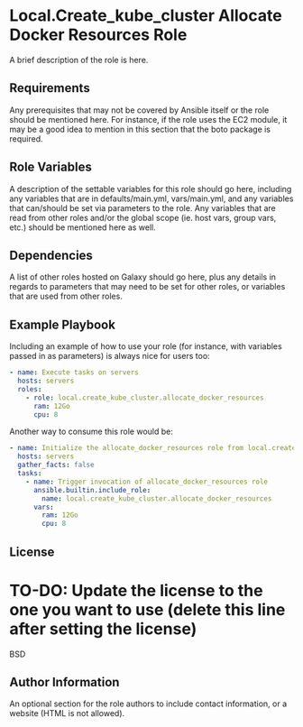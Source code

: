 Local.Create_kube_cluster Allocate Docker Resources Role
========================

A brief description of the role is here.

Requirements
------------

Any prerequisites that may not be covered by Ansible itself or the role should be mentioned here. For instance, if the role uses the EC2 module, it may be a good idea to mention in this section that the boto package is required.

Role Variables
--------------

A description of the settable variables for this role should go here, including any variables that are in defaults/main.yml, vars/main.yml, and any variables that can/should be set via parameters to the role. Any variables that are read from other roles and/or the global scope (ie. host vars, group vars, etc.) should be mentioned here as well.

Dependencies
------------

A list of other roles hosted on Galaxy should go here, plus any details in regards to parameters that may need to be set for other roles, or variables that are used from other roles.

Example Playbook
----------------

Including an example of how to use your role (for instance, with variables passed in as parameters) is always nice for users too:

```yaml
- name: Execute tasks on servers
  hosts: servers
  roles:
    - role: local.create_kube_cluster.allocate_docker_resources
      ram: 12Go
      cpu: 8
```

Another way to consume this role would be:

```yaml
- name: Initialize the allocate_docker_resources role from local.create_kube_cluster
  hosts: servers
  gather_facts: false
  tasks:
    - name: Trigger invocation of allocate_docker_resources role
      ansible.builtin.include_role:
        name: local.create_kube_cluster.allocate_docker_resources
      vars:
        ram: 12Go
        cpu: 8
```

License
-------

# TO-DO: Update the license to the one you want to use (delete this line after setting the license)
BSD

Author Information
------------------

An optional section for the role authors to include contact information, or a website (HTML is not allowed).
